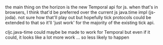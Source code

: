


the main thing on the horizon is the new Temporal api for js. 
when that's in browsers, I think that'd be preferred over the current js 
java.time impl (js-joda). not sure how that'll play out but hopefully tick 
protocols could be extended to that so it'll 'just work' for the majority 
of the existing tick api.

cljc.java-time could maybe be made to work for Temporal but even if it 
could, it looks like a lot more work ... so less likely to happen
